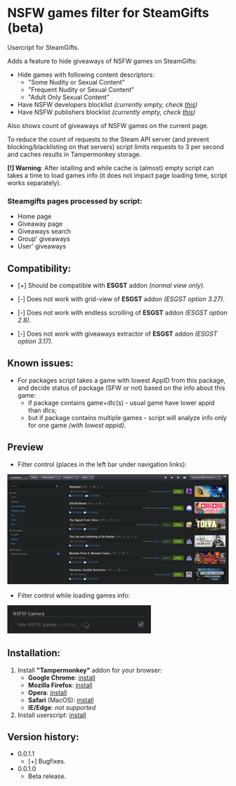 # NSFW games filter for SteamGifts (beta)

Usercript for SteamGifts.

Adds a feature to hide giveaways of NSFW games on SteamGifts:
* Hide games with following content descriptors:
   * "Some Nudity or Sexual Content"
   * "Frequent Nudity or Sexual Content"
   * "Adult Only Sexual Content"
* Have NSFW developers blocklist *(currently empty, check [this](https://github.com/Xeloses/sg-nsfw-filter/discussions/1))*
* Have NSFW publishers blocklist *(currently empty, check [this](https://github.com/Xeloses/sg-nsfw-filter/discussions/1))*

Also shows count of giveaways of NSFW games on the current page.

To reduce the count of requests to the Steam API server (and prevent blocking/blacklisting on that servers) script limits requests to 3 per second and caches results in Tampermonkey storage.

**[!] Warning**: After istalling and while cache is (almost) empty script can takes a time to load games info (it does not impact page loading time, script works separately).

### Steamgifts pages processed by script:
* Home page
* Giveaway page
* Giveaways search
* Group' giveaways
* User' giveaways

## Compatibility:
* \[+\] Should be compatible with **ESGST** addon *(normal view only)*.

* \[-\] Does not work with grid-view of **ESGST** addon *(ESGST option 3.27)*.
* \[-\] Does not work with endless scrolling of **ESGST** addon *(ESGST option 2.8)*.
* \[-\] Does not work with giveaways extractor of **ESGST** addon *(ESGST option 3.17)*.

## Known issues:
* For packages script takes a game with lowest AppID from this package, and decide status of package (SFW or not) based on the info about this game:
    * if package contains game+dlc(s) - usual game have lower appid than dlcs;
    * but if package contains multiple games - script will analyze info only for one game *(with lowest appid)*.

## Preview
* Filter control (places in the left bar under navigation links):

![Preview](https://raw.githubusercontent.com/Xeloses/sg-nsfw-filter/master/img/preview.jpg)

* Filter control while loading games info:

![Preview](https://raw.githubusercontent.com/Xeloses/sg-nsfw-filter/master/img/preview-loading.jpg)

## Installation:
1. Install **"Tampermonkey"** addon for your browser:
    * **Google Chrome**: [install](https://chrome.google.com/webstore/detail/tampermonkey/dhdgffkkebhmkfjojejmpbldmpobfkfo)
    * **Mozilla Firefox**: [install](https://addons.mozilla.org/ru/firefox/addon/tampermonkey/)
    * **Opera**: [install](https://addons.opera.com/en/extensions/details/tampermonkey-beta/)
    * **Safari** (MacOS): [install](https://apps.apple.com/us/app/tampermonkey/id1482490089)
    * **IE/Edge**: *not supported*
2. Install userscript: [install](https://raw.githubusercontent.com/Xeloses/sg-nsfw-filter/master/sg-nsfw-filter.user.js)

## Version history:
* 0.0.1.1
    * [+] Bugfixes.
* 0.0.1.0
    * Beta release.
